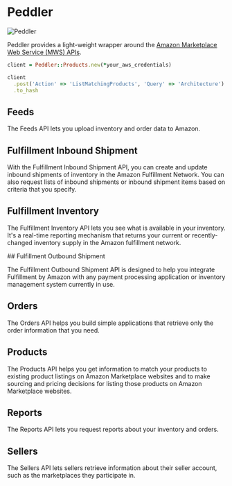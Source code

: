 # Peddler

![Peddler][3]

Peddler provides a light-weight wrapper around the [Amazon Marketplace Web
Service (MWS) APIs][4].

```ruby
client = Peddler::Products.new(*your_aws_credentials)

client
  .post('Action' => 'ListMatchingProducts', 'Query' => 'Architecture')
  .to_hash
```

## Feeds

The Feeds API lets you upload inventory and order data to Amazon.

## Fulfillment Inbound Shipment

With the Fulfillment Inbound Shipment API, you can create and update inbound
shipments of inventory in the Amazon Fulfillment Network. You can also request
lists of inbound shipments or inbound shipment items based on criteria that you
specify.

## Fulfillment Inventory

The Fulfillment Inventory API lets you see what is available in your inventory.
It's a real-time reporting mechanism that returns your current or
recently-changed inventory supply in the Amazon fulfillment network.

## Fulfillment Outbound Shipment

The Fulfillment Outbound Shipment API is designed to help you integrate
Fulfillment by Amazon with any payment processing application or inventory
management system currently in use.

## Orders

The Orders API helps you build simple applications that retrieve only the order
information that you need.

## Products

The Products API helps you get information to match your products to existing
product listings on Amazon Marketplace websites and to make sourcing and
pricing decisions for listing those products on Amazon Marketplace websites.

## Reports

The Reports API lets you request reports about your inventory and orders.

## Sellers

The Sellers API lets sellers retrieve information about their seller account,
such as the marketplaces they participate in.

[3]: http://f.cl.ly/items/0W3V0A1Z110Q0x461b3H/mussels.jpeg
[4]: https://developer.amazonservices.com/gp/mws/docs.html

